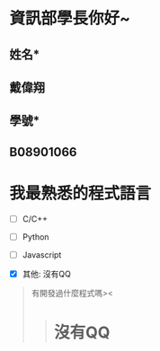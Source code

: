 # 資訊部學長你好~
## 姓名*
## 戴偉翔
## 學號*
## B08901066
# **我最熟悉的程式語言**
- [ ] C/C++

- [ ] Python

- [ ] Javascript

- [x] 其他:
       沒有QQ 
 >有開發過什麼程式嗎><
 >> # 沒有QQ

